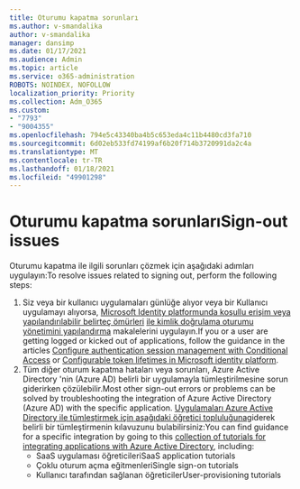 ```yaml
---
title: Oturumu kapatma sorunları
ms.author: v-smandalika
author: v-smandalika
manager: dansimp
ms.date: 01/17/2021
ms.audience: Admin
ms.topic: article
ms.service: o365-administration
ROBOTS: NOINDEX, NOFOLLOW
localization_priority: Priority
ms.collection: Adm_O365
ms.custom:
- "7793"
- "9004355"
ms.openlocfilehash: 794e5c43340ba4b5c653eda4c11b4480cd3fa710
ms.sourcegitcommit: 6d02eb533fd74199af6b20f714b3720991da2c4a
ms.translationtype: MT
ms.contentlocale: tr-TR
ms.lasthandoff: 01/18/2021
ms.locfileid: "49901298"
---
```

# <a name="sign-out-issues"></a><span data-ttu-id="13edf-102">Oturumu kapatma sorunları</span><span class="sxs-lookup"><span data-stu-id="13edf-102">Sign-out issues</span></span>

<span data-ttu-id="13edf-103">Oturumu kapatma ile ilgili sorunları çözmek için aşağıdaki adımları uygulayın:</span><span class="sxs-lookup"><span data-stu-id="13edf-103">To resolve issues related to signing out, perform the following steps:</span></span>

1. <span data-ttu-id="13edf-104">Siz veya bir kullanıcı uygulamaları günlüğe alıyor veya bir Kullanıcı uygulamayı alıyorsa, [Microsoft Identity platformunda koşullu erişim veya yapılandırılabilir belirteç ömürleri](https://docs.microsoft.com/azure/active-directory/develop/active-directory-configurable-token-lifetimes) [ile kimlik doğrulama oturumu yönetimini yapılandırma](https://docs.microsoft.com/azure/active-directory/conditional-access/howto-conditional-access-session-lifetime) makalelerini uygulayın.</span><span class="sxs-lookup"><span data-stu-id="13edf-104">If you or a user are getting logged or kicked out of applications, follow the guidance in the articles [Configure authentication session management with Conditional Access](https://docs.microsoft.com/azure/active-directory/conditional-access/howto-conditional-access-session-lifetime) or [Configurable token lifetimes in Microsoft identity platform](https://docs.microsoft.com/azure/active-directory/develop/active-directory-configurable-token-lifetimes).</span></span>
2. <span data-ttu-id="13edf-105">Tüm diğer oturum kapatma hataları veya sorunları, Azure Active Directory 'nin (Azure AD) belirli bir uygulamayla tümleştirilmesine sorun giderirken çözülebilir.</span><span class="sxs-lookup"><span data-stu-id="13edf-105">Most other sign-out errors or problems can be solved by troubleshooting the integration of Azure Active Directory (Azure AD) with the specific application.</span></span> <span data-ttu-id="13edf-106">[Uygulamaları Azure Active Directory ile tümleştirmek için aşağıdaki öğretici topluluğuna](https://docs.microsoft.com/azure/active-directory/saas-apps/tutorial-list)giderek belirli bir tümleştirmenin kılavuzunu bulabilirsiniz:</span><span class="sxs-lookup"><span data-stu-id="13edf-106">You can find guidance for a specific integration by going to this [collection of tutorials for integrating applications with Azure Active Directory](https://docs.microsoft.com/azure/active-directory/saas-apps/tutorial-list), including:</span></span>
    - <span data-ttu-id="13edf-107">SaaS uygulaması öğreticileri</span><span class="sxs-lookup"><span data-stu-id="13edf-107">SaaS application tutorials</span></span>
    - <span data-ttu-id="13edf-108">Çoklu oturum açma eğitmenleri</span><span class="sxs-lookup"><span data-stu-id="13edf-108">Single sign-on tutorials</span></span>
    - <span data-ttu-id="13edf-109">Kullanıcı tarafından sağlanan öğreticiler</span><span class="sxs-lookup"><span data-stu-id="13edf-109">User-provisioning tutorials</span></span>